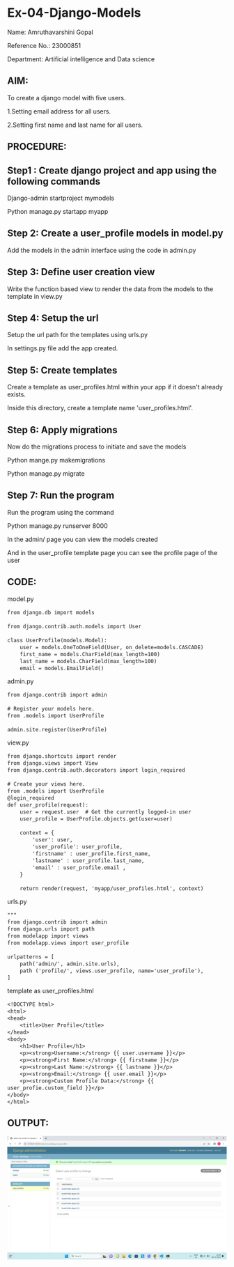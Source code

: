 # Ex-04-Django-Models

Name: Amruthavarshini Gopal

Reference No.: 23000851

Department: Artificial intelligence and Data science

## AIM:

To create a django model with five users.

1.Setting email address for all users.

2.Setting first name and last name for all users.

## PROCEDURE:

## Step1 : Create django project and app using the following commands

Django-admin startproject mymodels

Python manage.py startapp myapp

## Step 2: Create a user_profile models in model.py

Add the models in the admin interface using the code in admin.py

## Step 3: Define user creation view

Write the function based view to render the data from the models to the template in view.py

## Step 4: Setup the url

Setup the url path for the templates using urls.py

In settings.py file add the app created.

## Step 5: Create templates

Create a template as user_profiles.html within your app if it doesn't already exists.

Inside this directory, create a template name 'user_profiles.html'.

## Step 6: Apply migrations

Now do the migrations process to initiate and save the models

Python mange.py makemigrations

Python manage.py migrate

## Step 7: Run the program

Run the program using the command

Python manage.py runserver 8000

In the admin/ page you can view the models created

And  in the user_profile template page you can see the profile page of the user

## CODE:

model.py
```
from django.db import models

from django.contrib.auth.models import User

class UserProfile(models.Model):
    user = models.OneToOneField(User, on_delete=models.CASCADE)
    first_name = models.CharField(max_length=100)
    last_name = models.CharField(max_length=100)
    email = models.EmailField()
```
admin.py
```
from django.contrib import admin

# Register your models here.
from .models import UserProfile

admin.site.register(UserProfile)
```
view.py
```
from django.shortcuts import render
from django.views import View
from django.contrib.auth.decorators import login_required

# Create your views here.
from .models import UserProfile
@login_required
def user_profile(request):
    user = request.user  # Get the currently logged-in user
    user_profile = UserProfile.objects.get(user=user)
    
    context = {
        'user': user,
        'user_profile': user_profile,
        'firstname' : user_profile.first_name,
        'lastname' : user_profile.last_name,
        'email' : user_profile.email ,
    }
    
    return render(request, 'myapp/user_profiles.html', context)

```
urls.py
```
"""
from django.contrib import admin
from django.urls import path
from modelapp import views
from modelapp.views import user_profile

urlpatterns = [
    path('admin/', admin.site.urls),
    path ('profile/', views.user_profile, name='user_profile'),
]
```
template as user_profiles.html
```
<!DOCTYPE html>
<html>
<head>
    <title>User Profile</title>
</head>
<body>
    <h1>User Profile</h1>
    <p><strong>Username:</strong> {{ user.username }}</p>
    <p><strong>First Name:</strong> {{ firstname }}</p>
    <p><strong>Last Name:</strong> {{ lastname }}</p>
    <p><strong>Email:</strong> {{ user.email }}</p>
    <p><strong>Custom Profile Data:</strong> {{ user_profie.custom_field }}</p>
</body>
</html>
```




## OUTPUT:

![Alt text](MODEL-1.png)
